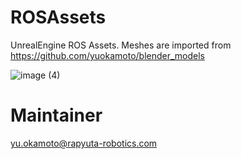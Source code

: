 # ROSAssets

UnrealEngine ROS Assets. Meshes are imported from https://github.com/yuokamoto/blender_models 

![image (4)](https://github.com/yuokamoto/UEROSAssets/assets/16463135/3387c227-f14d-46b1-a395-cb3fa15f9047)


# Maintainer

yu.okamoto@rapyuta-robotics.com


